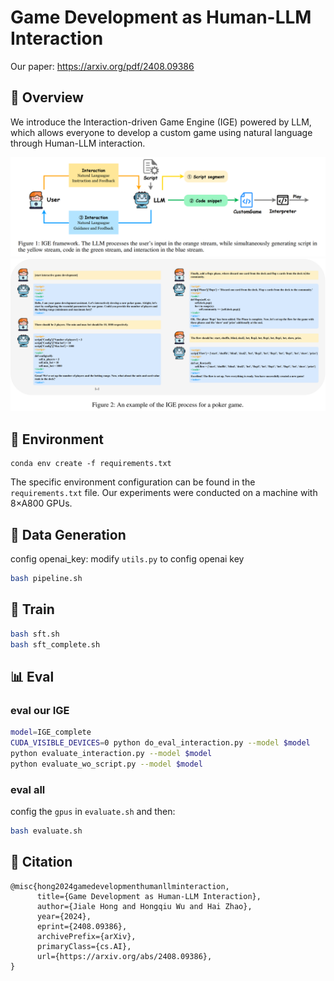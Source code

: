 # Game Development as Human-LLM Interaction

Our paper: https://arxiv.org/pdf/2408.09386

## 🚀 Overview
We introduce the Interaction-driven Game Engine (IGE) powered by LLM, which allows everyone to develop a custom game using natural language through Human-LLM interaction.

![](figs/framework.png)
![](figs/example.png)

## 🔧 Environment
```
conda env create -f requirements.txt
```
The specific environment configuration can be found in the `requirements.txt` file. 
Our experiments were conducted on a machine with 8×A800 GPUs.

## 📂 Data Generation

config openai_key: modify `utils.py` to config openai key
```bash
bash pipeline.sh
```

## 📘 Train
```bash
bash sft.sh
bash sft_complete.sh
```

## 📊 Eval
### eval our IGE
```bash
model=IGE_complete
CUDA_VISIBLE_DEVICES=0 python do_eval_interaction.py --model $model
python evaluate_interaction.py --model $model
python evaluate_wo_script.py --model $model
```

### eval all
config the `gpus` in `evaluate.sh` and then:
```bash
bash evaluate.sh
```

## 📖 Citation
```
@misc{hong2024gamedevelopmenthumanllminteraction,
      title={Game Development as Human-LLM Interaction}, 
      author={Jiale Hong and Hongqiu Wu and Hai Zhao},
      year={2024},
      eprint={2408.09386},
      archivePrefix={arXiv},
      primaryClass={cs.AI},
      url={https://arxiv.org/abs/2408.09386}, 
}
```
